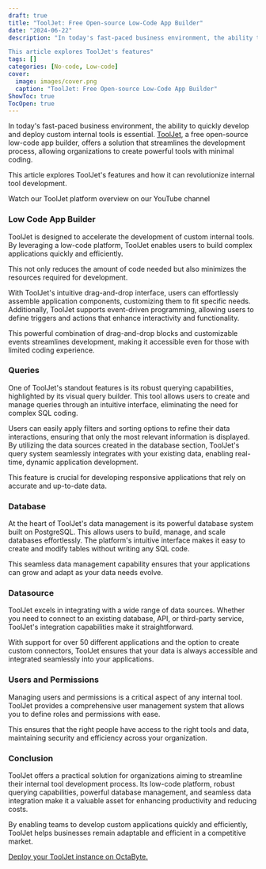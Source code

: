```yaml
---
draft: true
title: "ToolJet: Free Open-source Low-Code App Builder"
date: "2024-06-22"
description: "In today's fast-paced business environment, the ability to quickly develop and deploy custom internal tools is essential. ToolJet, a free open-source low-code app builder, offers a solution that streamlines the development process, allowing organizations to create powerful tools with minimal coding.

This article explores ToolJet's features"
tags: []
categories: [No-code, Low-code]
cover:
  image: images/cover.png
  caption: "ToolJet: Free Open-source Low-Code App Builder"
ShowToc: true
TocOpen: true
---
```



In today's fast\-paced business environment, the ability to quickly develop and deploy custom internal tools is essential. [ToolJet](https://octabyte.io/open-source/tooljet?ref=blog.octabyte.io), a free open\-source low\-code app builder, offers a solution that streamlines the development process, allowing organizations to create powerful tools with minimal coding. 

This article explores ToolJet's features and how it can revolutionize internal tool development.



Watch our ToolJet platform overview on our YouTube channel



### Low Code App Builder

ToolJet is designed to accelerate the development of custom internal tools. By leveraging a low\-code platform, ToolJet enables users to build complex applications quickly and efficiently. 

This not only reduces the amount of code needed but also minimizes the resources required for development. 

With ToolJet's intuitive drag\-and\-drop interface, users can effortlessly assemble application components, customizing them to fit specific needs. Additionally, ToolJet supports event\-driven programming, allowing users to define triggers and actions that enhance interactivity and functionality. 

This powerful combination of drag\-and\-drop blocks and customizable events streamlines development, making it accessible even for those with limited coding experience.

### Queries

One of ToolJet's standout features is its robust querying capabilities, highlighted by its visual query builder. This tool allows users to create and manage queries through an intuitive interface, eliminating the need for complex SQL coding. 

Users can easily apply filters and sorting options to refine their data interactions, ensuring that only the most relevant information is displayed. By utilizing the data sources created in the database section, ToolJet's query system seamlessly integrates with your existing data, enabling real\-time, dynamic application development. 

This feature is crucial for developing responsive applications that rely on accurate and up\-to\-date data.

### Database

At the heart of ToolJet's data management is its powerful database system built on PostgreSQL. This allows users to build, manage, and scale databases effortlessly. The platform's intuitive interface makes it easy to create and modify tables without writing any SQL code. 

This seamless data management capability ensures that your applications can grow and adapt as your data needs evolve.

### Datasource

ToolJet excels in integrating with a wide range of data sources. Whether you need to connect to an existing database, API, or third\-party service, ToolJet's integration capabilities make it straightforward. 

With support for over 50 different applications and the option to create custom connectors, ToolJet ensures that your data is always accessible and integrated seamlessly into your applications.

### Users and Permissions

Managing users and permissions is a critical aspect of any internal tool. ToolJet provides a comprehensive user management system that allows you to define roles and permissions with ease. 

This ensures that the right people have access to the right tools and data, maintaining security and efficiency across your organization.

### Conclusion

ToolJet offers a practical solution for organizations aiming to streamline their internal tool development process. Its low\-code platform, robust querying capabilities, powerful database management, and seamless data integration make it a valuable asset for enhancing productivity and reducing costs. 

By enabling teams to develop custom applications quickly and efficiently, ToolJet helps businesses remain adaptable and efficient in a competitive market.

[Deploy your ToolJet instance on OctaByte.](https://octabyte.io/open-source/tooljet?ref=blog.octabyte.io)



